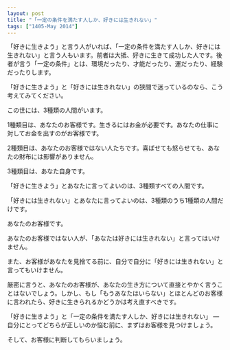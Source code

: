 ```yaml
---
layout: post
title: "「一定の条件を満たす人しか、好きには生きれない」"
tags: ["1405-May 2014"]
---
```


「好きに生きよう」と言う人がいれば、「一定の条件を満たす人しか、好きには生きれない」と言う人もいます。前者は大抵、好きに生きて成功した人です。後者が言う「一定の条件」とは、環境だったり、才能だったり、運だったり、経験だったりします。

「好きに生きよう」と「好きには生きれない」の狭間で迷っているのなら、こう考えてみてください。

この世には、3種類の人間がいます。

1種類目は、あなたのお客様です。生きるにはお金が必要です。あなたの仕事に対してお金を出すのがお客様です。

2種類目は、あなたのお客様ではない人たちです。喜ばせても怒らせても、あなたの財布には影響がありません。

3種類目は、あなた自身です。

「好きに生きよう」とあなたに言ってよいのは、3種類すべての人間です。

「好きには生きれない」とあなたに言ってよいのは、3種類のうち1種類の人間だけです。

あなたのお客様です。

あなたのお客様ではない人が、「あなたは好きには生きれない」と言ってはいけません。

また、お客様があなたを見捨てる前に、自分で自分に「好きには生きれない」と言ってもいけません。

厳密に言うと、あなたのお客様が、あなたの生き方について直接とやかく言うことはないでしょう。しかし、もし「もうあなたはいらない」とほとんどのお客様に言われたら、好きに生きられるかどうかは考え直すべきです。

「好きに生きよう」と「一定の条件を満たす人しか、好きには生きれない」 — 自分にとってどちらが正しいのか悩む前に、まずはお客様を見つけましょう。

そして、お客様に判断してもらいましょう。
